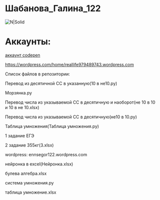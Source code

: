 # Шабанова_Галина_122
![N|Solid](https://scientificrussia.ru/images/b/teb-full.jpg)
# Аккаунты:
[аккаунт codepen](https://codepen.io/Galua122)


https://wordpress.com/home/reallife979489743.wordpress.com
 
 
Список файлов в репозитории:


Перевод из десятичной СС в указанную(10 в не10.py)


Морзянка.py


Перевод числа из указываемой СС в десятичную и наоборот(не 10 в 10 и 10 в не 10.xlsx)


Перевод числа из указываемой СС в десятичную(не10 в 10.py)


Таблица умножения(Таблица умножения.py)


1 задание ЕГЭ


2 задание 355кг(3.xlsx)


wordpress: ennsegor122.wordpress.com


нейронка в excel(Нейронка.xlsx)


булева алгебра.xlsx


система умножения.py


таблица умножение.xlsx



